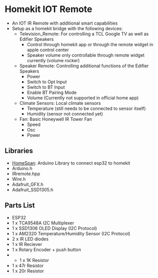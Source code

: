 <h1>Homekit IOT Remote</h1>

- An IOT IR Remote with additional smart capabilities
- Setup as a homekit bridge with the following devices:
    - Television_Remote: For controlling a TCL Google TV as well as Edifier Speakers
        - Control through homekit app or through the remote widget in apple control center
        - Speaker volume only controllable through remote widget currently (volume rocker)
    - Speaker Remote: Controlling additional functions of the Edifier Speakers
        - Power
        - Switch to Opt Input
        - Switch to BT Input
        - Enable BT Pairing Mode
        - Volume (Currently not supported in official home app)
    - Climate Sensors: Local climate sensors 
        - Temperature (still needs to be connected to sensor itself)
        - Humidity (sensor not connected yet)
    - Fan: Basic Honeywell IR Tower Fan
        - Speed
        - Osc
        - Power

<h2>Libraries</h2>

- [HomeSpan](https://github.com/HomeSpan/HomeSpan): Arduino Library to connect esp32 to homekit
- Arduino.h
- IRremote.hpp
- Wire.h
- Adafruit_GFX.h
- Adafruit_SSD1305.h 

<h2>Parts List</h2>

- ESP32
- 1 x TCA9548A I2C Multiplexer
- 1 x SSD1306 OLED Display (I2C Protocol)
- 1 x AM2320 Temperature/Humidity Sensor (I2C Protocol)
- 2 x IR LED diodes
- 1 x IR Reciever
- 1 x Rotary Encoder + push button
- - 1 x 1K Resistor
- 1 x 47r Resistor
- 1 x 20r Resistor

<!-- // TODO... -->
<!-- - X x 4pin push button (todo: get exact measurements) -->
<!-- - 1 x Green LED -->
<!-- - 1 X Yellow LED -->
<!-- - 1 X Red LED  -->
<!-- <h2>Schematics<h2> -->
<!-- <h2>PCB</h2> -->
<!-- <h2>Pairing with Google Assistant<h2>
